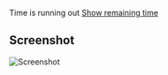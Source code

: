 Time is running out [Show remaining time](https://tyt20-sayac.now.sh/)

## Screenshot
![Screenshot](https://github.com/mustafaberat/tyt-sayac-2020/blob/master/assert/screenshot.PNG)

